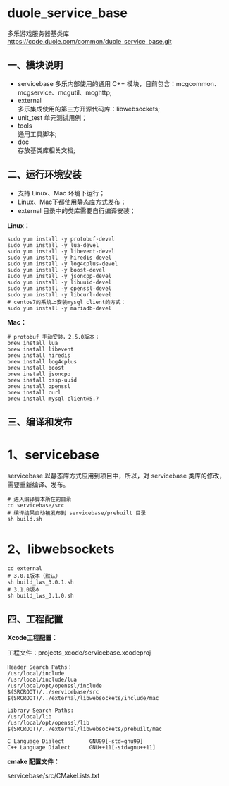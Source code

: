 # duole_service_base

多乐游戏服务器基类库
https://code.duole.com/common/duole_service_base.git
## 一、模块说明

- servicebase 
  多乐内部使用的通用 C++ 模块，目前包含：mcgcommon、mcgservice、mcgutil、mcghttp; 
- external  
  多乐集成使用的第三方开源代码库：libwebsockets; 
- unit_test 
  单元测试用例； 
- tools  
  通用工具脚本; 
- doc  
  存放基类库相关文档; 

## 二、运行环境安装

* 支持 Linux、Mac 环境下运行；
* Linux、Mac下都使用静态库方式发布；
* external 目录中的类库需要自行编译安装；

**Linux：**
```shell
sudo yum install -y protobuf-devel
sudo yum install -y lua-devel
sudo yum install -y libevent-devel
sudo yum install -y hiredis-devel
sudo yum install -y log4cplus-devel
sudo yum install -y boost-devel
sudo yum install -y jsoncpp-devel
sudo yum install -y libuuid-devel
sudo yum install -y openssl-devel
sudo yum install -y libcurl-devel
# centos7的系统上安装mysql client的方式：
sudo yum install -y mariadb-devel
```

**Mac：**
```shell
# protobuf 手动安装，2.5.0版本；
brew install lua
brew install libevent
brew install hiredis
brew install log4cplus
brew install boost
brew install jsoncpp
brew install ossp-uuid
brew install openssl
brew install curl
brew install mysql-client@5.7
```

## 三、编译和发布 

# 1、servicebase 
servicebase 以静态库方式应用到项目中，所以，对 servicebase 类库的修改，需要重新编译、发布。 
```shell
# 进入编译脚本所在的目录
cd servicebase/src
# 编译结果自动被发布到 servicebase/prebuilt 目录
sh build.sh 
```

# 2、libwebsockets 
```shell
cd external
# 3.0.1版本（默认）
sh build_lws_3.0.1.sh
# 3.1.0版本
sh build_lws_3.1.0.sh
```

## 四、工程配置

**Xcode工程配置：** 

工程文件：projects_xcode/servicebase.xcodeproj

```shell
Header Search Paths：
/usr/local/include
/usr/local/include/lua
/usr/local/opt/openssl/include
$(SRCROOT)/../servicebase/src
$(SRCROOT)/../external/libwebsockets/include/mac

Library Search Paths:
/usr/local/lib
/usr/local/opt/openssl/lib
$(SRCROOT)/../external/libwebsockets/prebuilt/mac

C Language Dialect        GNU99[-std=gnu99]
C++ Language Dialect      GNU++11[-std=gnu++11]
```

**cmake 配置文件：** 

servicebase/src/CMakeLists.txt
